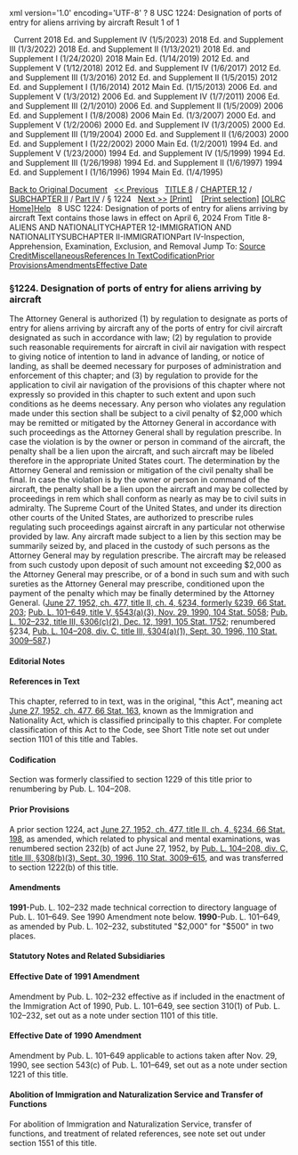 xml version='1.0' encoding='UTF-8' ?
8 USC 1224: Designation of ports of entry for aliens arriving by aircraft
 Result 1 of 1
 
  
  Current
2018 Ed. and Supplement IV (1/5/2023)
2018 Ed. and Supplement III (1/3/2022)
2018 Ed. and Supplement II (1/13/2021)
2018 Ed. and Supplement I (1/24/2020)
2018 Main Ed. (1/14/2019)
2012 Ed. and Supplement V (1/12/2018)
2012 Ed. and Supplement IV (1/6/2017)
2012 Ed. and Supplement III (1/3/2016)
2012 Ed. and Supplement II (1/5/2015)
2012 Ed. and Supplement I (1/16/2014)
2012 Main Ed. (1/15/2013)
2006 Ed. and Supplement V (1/3/2012)
2006 Ed. and Supplement IV (1/7/2011)
2006 Ed. and Supplement III (2/1/2010)
2006 Ed. and Supplement II (1/5/2009)
2006 Ed. and Supplement I (1/8/2008)
2006 Main Ed. (1/3/2007)
2000 Ed. and Supplement V (1/2/2006)
2000 Ed. and Supplement IV (1/3/2005)
2000 Ed. and Supplement III (1/19/2004)
2000 Ed. and Supplement II (1/6/2003)
2000 Ed. and Supplement I (1/22/2002)
2000 Main Ed. (1/2/2001)
1994 Ed. and Supplement V (1/23/2000)
1994 Ed. and Supplement IV (1/5/1999)
1994 Ed. and Supplement III (1/26/1998)
1994 Ed. and Supplement II (1/6/1997)
1994 Ed. and Supplement I (1/16/1996)
1994 Main Ed. (1/4/1995)
  
 
  
[Back to Original Document](/view.xhtml;jsessionid=A034E05A0A475A4D99C5131975C4AD2C)
 
[<< Previous](#)
  
 [TITLE 8](/view.xhtml;jsessionid=A034E05A0A475A4D99C5131975C4AD2C?req=granuleid%3AUSC-prelim-title8&saved=%7CZ3JhbnVsZWlkOlVTQy1wcmVsaW0tdGl0bGU4LXNlY3Rpb24xMjI0%7C%7C%7C0%7Cfalse%7Cprelim&edition=prelim) / [CHAPTER 12](/view.xhtml;jsessionid=A034E05A0A475A4D99C5131975C4AD2C?req=granuleid%3AUSC-prelim-title8-chapter12&saved=%7CZ3JhbnVsZWlkOlVTQy1wcmVsaW0tdGl0bGU4LXNlY3Rpb24xMjI0%7C%7C%7C0%7Cfalse%7Cprelim&edition=prelim) / [SUBCHAPTER II](/view.xhtml;jsessionid=A034E05A0A475A4D99C5131975C4AD2C?req=granuleid%3AUSC-prelim-title8-chapter12-subchapter2&saved=%7CZ3JhbnVsZWlkOlVTQy1wcmVsaW0tdGl0bGU4LXNlY3Rpb24xMjI0%7C%7C%7C0%7Cfalse%7Cprelim&edition=prelim) / [Part IV](/view.xhtml;jsessionid=A034E05A0A475A4D99C5131975C4AD2C?req=granuleid%3AUSC-prelim-title8-chapter12-subchapter2-part4&saved=%7CZ3JhbnVsZWlkOlVTQy1wcmVsaW0tdGl0bGU4LXNlY3Rpb24xMjI0%7C%7C%7C0%7Cfalse%7Cprelim&edition=prelim) / § 1224
  
 [Next >>](#)
[[Print]](#)
   
 [[Print selection]](#)
[[OLRC Home]](/browse.xhtml;jsessionid=A034E05A0A475A4D99C5131975C4AD2C)[Help](/navHelp.xhtml;jsessionid=A034E05A0A475A4D99C5131975C4AD2C)
 
8 USC 1224: Designation of ports of entry for aliens arriving by aircraft
Text contains those laws in effect on April 6, 2024
From Title 8-ALIENS AND NATIONALITYCHAPTER 12-IMMIGRATION AND NATIONALITYSUBCHAPTER II-IMMIGRATIONPart IV-Inspection, Apprehension, Examination, Exclusion, and Removal
Jump To: [Source Credit](#sourcecredit)[Miscellaneous](#miscellaneous-note)[References In Text](#referenceintext-note)[Codification](#codification-note)[Prior Provisions](#priorprovisions-note)[Amendments](#amendment-note)[Effective Date](#effectivedate-amendment-note)
### §1224. Designation of ports of entry for aliens arriving by aircraft
The Attorney General is authorized (1) by regulation to designate as ports of entry for aliens arriving by aircraft any of the ports of entry for civil aircraft designated as such in accordance with law; (2) by regulation to provide such reasonable requirements for aircraft in civil air navigation with respect to giving notice of intention to land in advance of landing, or notice of landing, as shall be deemed necessary for purposes of administration and enforcement of this chapter; and (3) by regulation to provide for the application to civil air navigation of the provisions of this chapter where not expressly so provided in this chapter to such extent and upon such conditions as he deems necessary. Any person who violates any regulation made under this section shall be subject to a civil penalty of $2,000 which may be remitted or mitigated by the Attorney General in accordance with such proceedings as the Attorney General shall by regulation prescribe. In case the violation is by the owner or person in command of the aircraft, the penalty shall be a lien upon the aircraft, and such aircraft may be libeled therefore in the appropriate United States court. The determination by the Attorney General and remission or mitigation of the civil penalty shall be final. In case the violation is by the owner or person in command of the aircraft, the penalty shall be a lien upon the aircraft and may be collected by proceedings in rem which shall conform as nearly as may be to civil suits in admiralty. The Supreme Court of the United States, and under its direction other courts of the United States, are authorized to prescribe rules regulating such proceedings against aircraft in any particular not otherwise provided by law. Any aircraft made subject to a lien by this section may be summarily seized by, and placed in the custody of such persons as the Attorney General may by regulation prescribe. The aircraft may be released from such custody upon deposit of such amount not exceeding $2,000 as the Attorney General may prescribe, or of a bond in such sum and with such sureties as the Attorney General may prescribe, conditioned upon the payment of the penalty which may be finally determined by the Attorney General.
([June 27, 1952, ch. 477, title II, ch. 4, §234, formerly §239, 66 Stat. 203](/statviewer.htm?volume=66&page=203); [Pub. L. 101–649, title V, §543(a)(3), Nov. 29, 1990, 104 Stat. 5058](/statviewer.htm?volume=104&page=5058); [Pub. L. 102–232, title III, §306(c)(2), Dec. 12, 1991, 105 Stat. 1752](/statviewer.htm?volume=105&page=1752); renumbered §234, [Pub. L. 104–208, div. C, title III, §304(a)(1), Sept. 30, 1996, 110 Stat. 3009–587](/statviewer.htm?volume=110&page=3009-587).)
  
#### **Editorial Notes**
#### References in Text
This chapter, referred to in text, was in the original, "this Act", meaning act [June 27, 1952, ch. 477, 66 Stat. 163](/statviewer.htm?volume=66&page=163), known as the Immigration and Nationality Act, which is classified principally to this chapter. For complete classification of this Act to the Code, see Short Title note set out under section 1101 of this title and Tables.
#### Codification
Section was formerly classified to section 1229 of this title prior to renumbering by Pub. L. 104–208.
#### Prior Provisions
A prior section 1224, act [June 27, 1952, ch. 477, title II, ch. 4, §234, 66 Stat. 198](/statviewer.htm?volume=66&page=198), as amended, which related to physical and mental examinations, was renumbered section 232(b) of act June 27, 1952, by [Pub. L. 104–208, div. C, title III, §308(b)(3), Sept. 30, 1996, 110 Stat. 3009–615](/statviewer.htm?volume=110&page=3009-615), and was transferred to section 1222(b) of this title.
#### Amendments
**1991**-Pub. L. 102–232 made technical correction to directory language of Pub. L. 101–649. See 1990 Amendment note below.
**1990**-Pub. L. 101–649, as amended by Pub. L. 102–232, substituted "$2,000" for "$500" in two places.
  
#### **Statutory Notes and Related Subsidiaries**
#### Effective Date of 1991 Amendment
Amendment by Pub. L. 102–232 effective as if included in the enactment of the Immigration Act of 1990, Pub. L. 101–649, see section 310(1) of Pub. L. 102–232, set out as a note under section 1101 of this title.
#### Effective Date of 1990 Amendment
Amendment by Pub. L. 101–649 applicable to actions taken after Nov. 29, 1990, see section 543(c) of Pub. L. 101–649, set out as a note under section 1221 of this title.
#### Abolition of Immigration and Naturalization Service and Transfer of Functions
For abolition of Immigration and Naturalization Service, transfer of functions, and treatment of related references, see note set out under section 1551 of this title.
